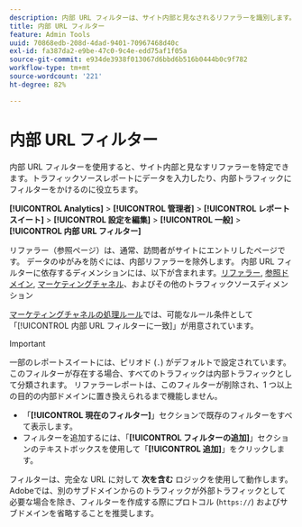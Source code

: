 ```yaml
---
description: 内部 URL フィルターは、サイト内部と見なされるリファラーを識別します。 トラフィックソースレポートにデータを入力したり、内部トラフィックにフィルターをかけるのに役立ちます。
title: 内部 URL フィルター
feature: Admin Tools
uuid: 70868edb-208d-4dad-9401-70967468d40c
exl-id: fa387da2-e9be-47c0-9c4e-edd75af1f05a
source-git-commit: e934de3938f013067d6bbd6b516b0444b0c9f782
workflow-type: tm+mt
source-wordcount: '221'
ht-degree: 82%

---
```



# 内部 URL フィルター

内部 URL フィルターを使用すると、サイト内部と見なすリファラーを特定できます。トラフィックソースレポートにデータを入力したり、内部トラフィックにフィルターをかけるのに役立ちます。

**[!UICONTROL Analytics]** > **[!UICONTROL 管理者]** > **[!UICONTROL レポートスイート]** > **[!UICONTROL 設定を編集]** > **[!UICONTROL 一般]** > **[!UICONTROL 内部 URL フィルター]**

リファラー（参照ページ）は、通常、訪問者がサイトにエントリしたページです。 データのゆがみを防ぐには、内部リファラーを除外します。 内部 URL フィルターに依存するディメンションには、以下が含まれます。[リファラー](/help/components/dimensions/referrer.md), [参照ドメイン](/help/components/dimensions/referring-domain.md), [マーケティングチャネル](/help/components/dimensions/marketing-channel.md)、およびその他のトラフィックソースディメンション

[マーケティングチャネルの処理ルール](../marketing-channels/mc-proc-rules.md)では、可能なルール条件として「[!UICONTROL 内部 URL フィルターに一致]」が用意されています。

>[!IMPORTANT]
>
>一部のレポートスイートには、ピリオド (`.`) がデフォルトで設定されています。このフィルターが存在する場合、すべてのトラフィックは内部トラフィックとして分類されます。 リファラーレポートは、このフィルターが削除され、1 つ以上の目的の内部ドメインに置き換えられるまで機能しません。

* 「**[!UICONTROL 現在のフィルター]**」セクションで既存のフィルターをすべて表示します。
* フィルターを追加するには、「**[!UICONTROL フィルターの追加]**」セクションのテキストボックスを使用して「**[!UICONTROL 追加]**」をクリックします。

フィルターは、完全な URL に対して **次を含む** ロジックを使用して動作します。Adobeでは、別のサブドメインからのトラフィックが外部トラフィックとして必要な場合を除き、フィルターを作成する際にプロトコル (`https://`)  およびサブドメインを省略することを推奨します。
